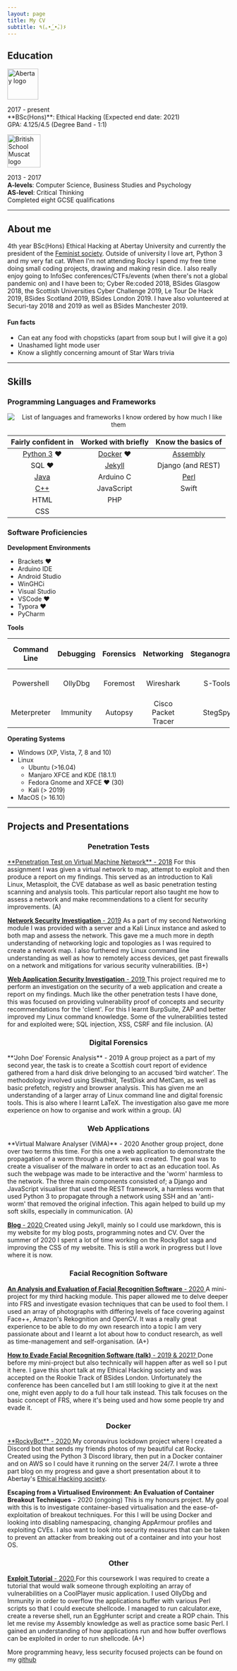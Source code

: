 ```yaml
---
layout: page
title: My CV
subtitle: ٩(｡•́‿•̀｡)۶
---
```


## Education

<p align="left">
  <img src="/assets/img/abertaylogo.png" height="70px" alt="Abertay logo"/>
</p>
2017 - present<br/>
**BSc(Hons)**: Ethical Hacking  (Expected end date: 2021)<br/>
GPA: 4.125/4.5 (Degree Band - 1:1)

<p align="left">
  <img src="/assets/img/bsmlogo.png" height="75px" alt="British School Muscat logo"/>
</p>

2013 - 2017<br/>
**A-levels**: Computer Science, Business Studies and Psychology <br/> 
**AS-level**: Critical Thinking <br/>
Completed eight GCSE qualifications 

---

## About me

4th year BSc(Hons) Ethical Hacking at Abertay University and currently the president of the <a href="https://twitter.com/abertayfemsoc">Feminist society</a>. Outside of university I love art, Python 3 and my very fat cat. When I'm not attending Rocky I spend my free time doing small coding projects, drawing and making resin dice. I also really enjoy going to InfoSec conferences/CTFs/events (when there's not a global pandemic on) and I have been to; Cyber Re:coded 2018, BSides Glasgow 2018, the Scottish Universities Cyber Challenge 2019, Le Tour De Hack 2019, BSides Scotland 2019, BSides London 2019. I have also volunteered at Securi-tay 2018 and 2019 as well as BSides Manchester 2019. 

#### Fun facts

- Can eat any food with chopsticks (apart from soup but I will give it a go) 
- Unashamed light mode user 
- Know a slightly concerning amount of Star Wars trivia


---

## Skills

### Programming Languages and Frameworks

<p align="center">
  <img src="/assets/img/programmingline.PNG"  alt="List of languages and frameworks I know ordered by how much I like them"/>
</p>

|                     Fairly confident in                      |                     Worked with briefly                      |                      Know the basics of                      |
| :----------------------------------------------------------: | :----------------------------------------------------------: | :----------------------------------------------------------: |
| <a href="https://github.com/SuperMairio/RockyBot">Python 3</a> ❤ | <a href="https://github.com/SuperMairio/RockyBot/tree/discord-docker">Docker</a> ❤ | <a href="https://supermairio.github.io/Whitepapers/ExploitTutorial/">Assembly</a> |
|                            SQL ❤                             | <a href="https://github.com/SuperMairio/SuperMairio.github.io">Jekyll</a> |                      Django (and REST)                       |
|  <a href="https://github.com/SuperMairio/HolyShip">Java</a>  |                          Arduino C                           | <a href="https://supermairio.github.io/Whitepapers/ExploitTutorial/">Perl</a> |
| <a href="https://github.com/SuperMairio/Mandelbrot">C++</a>  |                          JavaScript                          |                            Swift                             |
|                             HTML                             |                             PHP                              |                                                              |
|                             CSS                              |                                                              |                                                              |


### Software Proficiencies

**Development Environments**

- Brackets ❤
- Arduino IDE
- Android Studio
- WinGHCi
- Visual Studio
- VSCode ❤
- Typora ❤
- PyCharm



**Tools**

| Command Line | Debugging | Forensics |     Networking      | Steganography |    Web Application Testing     |
| :----------: | :-------: | :-------: | :-----------------: | :-----------: | :----------------------------: |
|  Powershell  |  OllyDbg  | Foremost  |      Wireshark      |    S-Tools    | BurpSuite (free, I'm not rich) |
| Meterpreter  | Immunity  |  Autopsy  | Cisco Packet Tracer |    StegSpy    |           OWASP ZAP            |




**Operating Systems**

- Windows (XP, Vista, 7, 8 and 10)
- Linux
  - Ubuntu (>16.04)
  - Manjaro XFCE and KDE (18.1.1)
  - Fedora Gnome and XFCE ❤ (30) 
  - Kali (> 2019)
- MacOS (> 16.10)



---

## Projects and Presentations


<h3 align="center">
 	Penetration Tests 
</h3>
<a href="https://supermairio.github.io/Whitepapers/Hacking1/">**Penetration Test on Virtual Machine Network** - 2018</a> 
For this assignment I was given a virtual network to map, attempt to exploit and then produce a report on my findings. This served as an introduction to Kali Linux, Metasploit, the CVE database as well as basic penetration testing scanning and analysis tools. This particular report also taught me how to assess a network and make recommendations to a client for security improvements. (A)

<a href="https://supermairio.github.io/Whitepapers/Networking2/">**Network Security Investigation** - 2019</a> 
As a part of my second Networking module I was provided with a server and a Kali Linux instance and asked to both map and assess the network. This gave me a much more in depth understanding of networking logic and topologies as I was required to create a network map. I also furthered my Linux command line understanding as well as  how to remotely access devices, get past firewalls on a network and mitigations for various security vulnerabilities. (B+)

<a href="https://supermairio.github.io/Whitepapers/Hacking2/"> **Web Application Security Investigation** - 2019 </a>
This project required me to perform an investigation on the security of a web application and create a report on my findings. Much like the other penetration tests I have done, this was focused on providing vulnerability proof of concepts and security recommendations for the 'client'. For this I learnt BurpSuite, ZAP and better improved my Linux command knowledge. Some of the vulnerabilities tested for and exploited were; SQL injection, XSS, CSRF and file inclusion. (A)


<h3 align="center">
 	Digital Forensics
</h3>
**‘John Doe’ Forensic Analysis** - 2019
A group project as a part of my second year, the task is to create a Scottish court report of evidence gathered from a hard disk drive belonging to an accused ‘bird watcher’. The methodology involved using Sleuthkit, TestDisk and MetCam, as well as basic prefetch, registry and browser analysis. This has given me an understanding of a larger array of Linux command line and digital forensic tools. This is also where I learnt LaTeX. The investigation also gave me more experience on how to organise and work within a group. (A)

<h3 align="center">
 	Web Applications
</h3>
**Virtual Malware Analyser (ViMA)** - 2020
Another group project, done over two terms this time. For this one a web application to demonstrate the propagation of a worm through a network was created. The goal was to create a visualiser of the malware in order to act as an education tool. As such the webpage was made to be interactive and the 'worm' harmless to the network. The three main components consisted of; a Django and JavaScript visualiser that used the REST framework, a harmless worm that used Python 3 to propagate through a network using SSH and an 'anti-worm' that removed the original infection. This again helped to build up my soft skills, especially in communication. (A)

<a href="https://github.com/SuperMairio/SuperMairio.github.io"> **Blog** - 2020 </a>
Created using Jekyll, mainly so I could use markdown, this is my website for my blog posts, programming notes and CV. Over the summer of 2020 I spent a lot of time working on the RockyBot saga and improving the CSS of my website. This is still a work in progress but I love where it is now.

<h3 align="center">
	Facial Recognition Software
</h3>

<a href="https://supermairio.github.io/Whitepapers/MiniProject/">**An Analysis and Evaluation of Facial Recognition Software** - 2020 </a>
A mini-project for my third hacking module. This paper allowed me to delve deeper into FRS and investigate evasion techniques that can be used to fool them. I used an array of photographs with differing levels of face covering against Face++, Amazon's Rekognition and OpenCV. It was a really great experience to be able to do my own research into a topic I am very passionate about and I learnt a lot about how to conduct research, as well as time-management and self-organisation. (A+)

<a href="https://supermairio.github.io/talks/">**How to Evade Facial Recognition Software (talk)** - 2019 & 2021? </a>
Done before my mini-project but also technically will happen after as well so I put it here. I gave this short talk at my Ethical Hacking society and was accepted on the Rookie Track of BSides London. Unfortunately the conference has been cancelled but I am still looking to give it at the next one, might even apply to do a full hour talk instead. This talk focuses on the basic concept of FRS, where it's being used and how some people try and evade it.

<h3 align="center">
	Docker
</h3>
<a href="https://github.com/SuperMairio/RockyBot/tree/discord-docker"> **RockyBot** - 2020 </a>
My coronavirus lockdown project where I created a Discord bot that sends my friends photos of my beautiful cat Rocky. Created using the Python 3 Discord library, then put in a Docker container and on AWS so I could have it running on the server 24/7. I wrote a three part blog on my progress and gave a short presentation about it to Abertay's <a href="https://twitter.com/AbertayHackers">Ethical Hacking society</a>.

**Escaping from a Virtualised Environment: An Evaluation of Container Breakout Techniques** - 2020 (ongoing)
This is my honours project. My goal with this is to investigate container-based virtualisation and the ease-of-exploitation of breakout techniques. For this I will be using Docker and looking into disabling namespacing, changing AppArmour profiles and exploiting CVEs. I also want to look into security measures that can be taken to prevent an attacker from breaking out of a container and into your host OS. 

<h3 align="center">
	Other
</h3>

<a href="https://supermairio.github.io/Whitepapers/ExploitTutorial/"> **Exploit Tutorial** - 2020 </a>
For this coursework I was required to create a tutorial that would walk someone through exploiting an array of vulnerabilities on a CoolPlayer music application. I used OllyDbg and Immunity in order to overflow the applications buffer with various Perl scripts so that I could execute shellcode. I managed to run calculator.exe, create a reverse shell, run an EggHunter script and create a ROP chain. This let me revise my Assembly knowledge as well as practice some basic Perl. I gained an understanding of how applications run and how buffer overflows can be exploited in order to run shellcode. (A+)

More programming heavy, less security focused projects can be found on my <a href="https:github.com/SuperMairio/"> github </a>